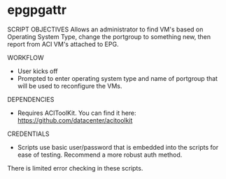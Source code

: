 # epgpgattr

SCRIPT OBJECTIVES
Allows an administrator to find VM's based on Operating System Type, change the portgroup to something new,
then report from ACI VM's attached to EPG.

WORKFLOW
- User kicks off <script1>
- Prompted to enter operating system type and name of portgroup that will be used to reconfigure the VMs.

DEPENDENCIES
- Requires ACIToolKit. You can find it here: https://github.com/datacenter/acitoolkit

CREDENTIALS
- Scripts use basic user/password that is embedded into the scripts for ease of testing. Recommend a more robust auth method.


There is limited error checking in these scripts. 







